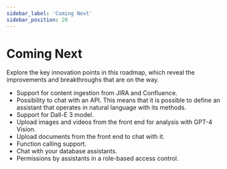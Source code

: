 ```yaml
---
sidebar_label: 'Coming Next'
sidebar_position: 20
---
```

# Coming Next

Explore the key innovation points in this roadmap, which reveal the improvements and breakthroughs that are on the way.

* Support for content ingestion from JIRA and Confluence.
* Possibility to chat with an API. This means that it is possible to define an assistant that operates in natural language
  with its methods.
* Support for Dall-E 3 model.
* Upload images and videos from the front end for analysis with GPT-4 Vision.
* Upload documents from the front end to chat with it.
* Function calling support.
* Chat with your database assistants.
* Permissions by assistants in a role-based access control.

